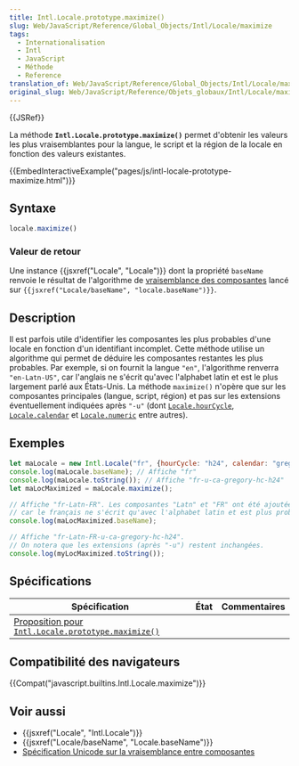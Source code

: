 ```yaml
---
title: Intl.Locale.prototype.maximize()
slug: Web/JavaScript/Reference/Global_Objects/Intl/Locale/maximize
tags:
  - Internationalisation
  - Intl
  - JavaScript
  - Méthode
  - Reference
translation_of: Web/JavaScript/Reference/Global_Objects/Intl/Locale/maximize
original_slug: Web/JavaScript/Reference/Objets_globaux/Intl/Locale/maximize
---
```

{{JSRef}}

La méthode **`Intl.Locale.prototype.maximize()`** permet d'obtenir les valeurs les plus vraisemblantes pour la langue, le script et la région de la locale en fonction des valeurs existantes.

{{EmbedInteractiveExample("pages/js/intl-locale-prototype-maximize.html")}}

## Syntaxe

```js
locale.maximize()
```

### Valeur de retour

Une instance {{jsxref("Locale", "Locale")}} dont la propriété `baseName` renvoie le résultat de l'algorithme de [vraisemblance des composantes](https://www.unicode.org/reports/tr35/#Likely_Subtags) lancé sur `{{jsxref("Locale/baseName", "locale.baseName")}}`.

## Description

Il est parfois utile d'identifier les composantes les plus probables d'une locale en fonction d'un identifiant incomplet. Cette méthode utilise un algorithme qui permet de déduire les composantes restantes les plus probables. Par exemple, si on fournit la langue `"en"`, l'algorithme renverra `"en-Latn-US"`, car l'anglais ne s'écrit qu'avec l'alphabet latin et est le plus largement parlé aux États-Unis. La méthode `maximize()` n'opère que sur les composantes principales (langue, script, région) et pas sur les extensions éventuellement indiquées après `"-u"` (dont [`Locale.hourCycle`](/fr/docs/Web/JavaScript/Reference/Objets_globaux/Locale/hourCycle "The Intl.Locale.prototype.hourCycle property is an accessor property that returns the time keeping format convention used by the locale."), [`Locale.calendar`](/fr/docs/Web/JavaScript/Reference/Objets_globaux/Locale/calendar "The Intl.Locale.prototype.calendar property is an accessor property which returns the type of calendar used in the Locale.") et [`Locale.numeric`](/fr/docs/Web/JavaScript/Reference/Objets_globaux/Locale/numeric "The Intl.Locale.prototype.numeric property is an accessor property that returns whether the locale has special collation handling for numeric characters.") entre autres).

## Exemples

```js
let maLocale = new Intl.Locale("fr", {hourCycle: "h24", calendar: "gregory"});
console.log(maLocale.baseName); // Affiche "fr"
console.log(maLocale.toString()); // Affiche "fr-u-ca-gregory-hc-h24"
let maLocMaximized = maLocale.maximize();

// Affiche "fr-Latn-FR". Les composantes "Latn" et "FR" ont été ajoutées
// car le français ne s'écrit qu'avec l'alphabet latin et est plus probablement parlé en France.
console.log(maLocMaximized.baseName);

// Affiche "fr-Latn-FR-u-ca-gregory-hc-h24".
// On notera que les extensions (après "-u") restent inchangées.
console.log(myLocMaximized.toString()); 
```

## Spécifications

| Spécification                                                                                                                          | État | Commentaires |
| -------------------------------------------------------------------------------------------------------------------------------------- | ---- | ------------ |
| [Proposition pour `Intl.Locale.prototype.maximize()`](https://tc39.github.io/proposal-intl-locale/#sec-Intl.Locale.prototype.maximize) |      |              |

## Compatibilité des navigateurs

{{Compat("javascript.builtins.Intl.Locale.maximize")}}

## Voir aussi

- {{jsxref("Locale", "Intl.Locale")}}
- {{jsxref("Locale/baseName", "Locale.baseName")}}
- [Spécification Unicode sur la vraisemblance entre composantes](https://www.unicode.org/reports/tr35/#Likely_Subtags)
